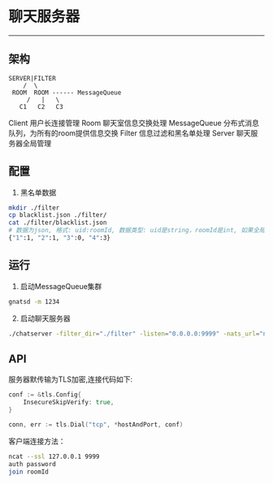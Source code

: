 # 聊天服务器
---

## 架构
```
SERVER|FILTER
    /  \
 ROOM  ROOM ------ MessageQueue
     /   |   \
   C1   C2   C3
```

Client 用户长连接管理
Room 聊天室信息交换处理
MessageQueue 分布式消息队列，为所有的room提供信息交换
Filter 信息过滤和黑名单处理
Server 聊天服务器全局管理

## 配置
1. 黑名单数据  
```bash
mkdir ./filter
cp blacklist.json ./filter/
cat ./filter/blacklist.json
# 数据为json, 格式: uid:roomId, 数据类型: uid是string，roomId是int, 如果全局禁言，则roomId为0
{"1":1, "2":1, "3":0, "4":3}
```

## 运行
1. 启动MessageQueue集群
```bash
gnatsd -m 1234
```

2. 启动聊天服务器
```bash
./chatserver -filter_dir="./filter" -listen="0.0.0.0:9999" -nats_url="nats://127.0.0.1:4222"
```

## API
服务器默传输为TLS加密,连接代码如下:
```go
conf := &tls.Config{
    InsecureSkipVerify: true,
}

conn, err := tls.Dial("tcp", *hostAndPort, conf)
```

客户端连接方法：
```bash
ncat --ssl 127.0.0.1 9999
auth password
join roomId
```
